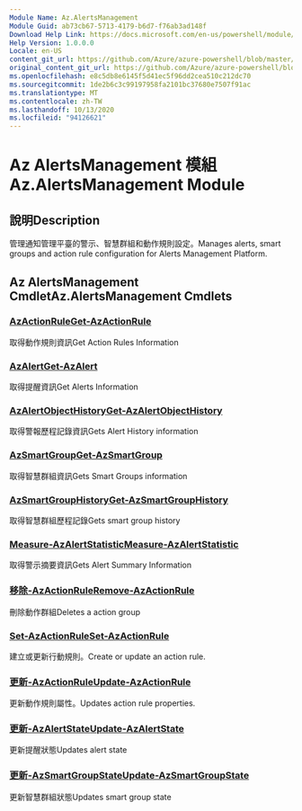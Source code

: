 ```yaml
---
Module Name: Az.AlertsManagement
Module Guid: ab73cb67-5713-4179-b6d7-f76ab3ad148f
Download Help Link: https://docs.microsoft.com/en-us/powershell/module/az.alertsmanagement
Help Version: 1.0.0.0
Locale: en-US
content_git_url: https://github.com/Azure/azure-powershell/blob/master/src/AlertsManagement/AlertsManagement/help/Az.AlertsManagement.md
original_content_git_url: https://github.com/Azure/azure-powershell/blob/master/src/AlertsManagement/AlertsManagement/help/Az.AlertsManagement.md
ms.openlocfilehash: e8c5db8e6145f5d41ec5f96dd2cea510c212dc70
ms.sourcegitcommit: 1de2b6c3c99197958fa2101bc37680e7507f91ac
ms.translationtype: MT
ms.contentlocale: zh-TW
ms.lasthandoff: 10/13/2020
ms.locfileid: "94126621"
---
```

# <span data-ttu-id="bf2fc-101">Az AlertsManagement 模組</span><span class="sxs-lookup"><span data-stu-id="bf2fc-101">Az.AlertsManagement Module</span></span>
## <span data-ttu-id="bf2fc-102">說明</span><span class="sxs-lookup"><span data-stu-id="bf2fc-102">Description</span></span>
<span data-ttu-id="bf2fc-103">管理通知管理平臺的警示、智慧群組和動作規則設定。</span><span class="sxs-lookup"><span data-stu-id="bf2fc-103">Manages alerts, smart groups and action rule configuration for Alerts Management Platform.</span></span>

## <span data-ttu-id="bf2fc-104">Az AlertsManagement Cmdlet</span><span class="sxs-lookup"><span data-stu-id="bf2fc-104">Az.AlertsManagement Cmdlets</span></span>
### [<span data-ttu-id="bf2fc-105">AzActionRule</span><span class="sxs-lookup"><span data-stu-id="bf2fc-105">Get-AzActionRule</span></span>](Get-AzActionRule.md)
<span data-ttu-id="bf2fc-106">取得動作規則資訊</span><span class="sxs-lookup"><span data-stu-id="bf2fc-106">Get Action Rules Information</span></span>

### [<span data-ttu-id="bf2fc-107">AzAlert</span><span class="sxs-lookup"><span data-stu-id="bf2fc-107">Get-AzAlert</span></span>](Get-AzAlert.md)
<span data-ttu-id="bf2fc-108">取得提醒資訊</span><span class="sxs-lookup"><span data-stu-id="bf2fc-108">Get Alerts Information</span></span>

### [<span data-ttu-id="bf2fc-109">AzAlertObjectHistory</span><span class="sxs-lookup"><span data-stu-id="bf2fc-109">Get-AzAlertObjectHistory</span></span>](Get-AzAlertObjectHistory.md)
<span data-ttu-id="bf2fc-110">取得警報歷程記錄資訊</span><span class="sxs-lookup"><span data-stu-id="bf2fc-110">Gets Alert History information</span></span>

### [<span data-ttu-id="bf2fc-111">AzSmartGroup</span><span class="sxs-lookup"><span data-stu-id="bf2fc-111">Get-AzSmartGroup</span></span>](Get-AzSmartGroup.md)
<span data-ttu-id="bf2fc-112">取得智慧群組資訊</span><span class="sxs-lookup"><span data-stu-id="bf2fc-112">Gets Smart Groups information</span></span>

### [<span data-ttu-id="bf2fc-113">AzSmartGroupHistory</span><span class="sxs-lookup"><span data-stu-id="bf2fc-113">Get-AzSmartGroupHistory</span></span>](Get-AzSmartGroupHistory.md)
<span data-ttu-id="bf2fc-114">取得智慧群組歷程記錄</span><span class="sxs-lookup"><span data-stu-id="bf2fc-114">Gets smart group history</span></span>

### [<span data-ttu-id="bf2fc-115">Measure-AzAlertStatistic</span><span class="sxs-lookup"><span data-stu-id="bf2fc-115">Measure-AzAlertStatistic</span></span>](Measure-AzAlertStatistic.md)
<span data-ttu-id="bf2fc-116">取得警示摘要資訊</span><span class="sxs-lookup"><span data-stu-id="bf2fc-116">Gets Alert Summary Information</span></span>

### [<span data-ttu-id="bf2fc-117">移除-AzActionRule</span><span class="sxs-lookup"><span data-stu-id="bf2fc-117">Remove-AzActionRule</span></span>](Remove-AzActionRule.md)
<span data-ttu-id="bf2fc-118">刪除動作群組</span><span class="sxs-lookup"><span data-stu-id="bf2fc-118">Deletes a action group</span></span>

### [<span data-ttu-id="bf2fc-119">Set-AzActionRule</span><span class="sxs-lookup"><span data-stu-id="bf2fc-119">Set-AzActionRule</span></span>](Set-AzActionRule.md)
<span data-ttu-id="bf2fc-120">建立或更新行動規則。</span><span class="sxs-lookup"><span data-stu-id="bf2fc-120">Create or update an action rule.</span></span>

### [<span data-ttu-id="bf2fc-121">更新-AzActionRule</span><span class="sxs-lookup"><span data-stu-id="bf2fc-121">Update-AzActionRule</span></span>](Update-AzActionRule.md)
<span data-ttu-id="bf2fc-122">更新動作規則屬性。</span><span class="sxs-lookup"><span data-stu-id="bf2fc-122">Updates action rule properties.</span></span>

### [<span data-ttu-id="bf2fc-123">更新-AzAlertState</span><span class="sxs-lookup"><span data-stu-id="bf2fc-123">Update-AzAlertState</span></span>](Update-AzAlertState.md)
<span data-ttu-id="bf2fc-124">更新提醒狀態</span><span class="sxs-lookup"><span data-stu-id="bf2fc-124">Updates alert state</span></span>

### [<span data-ttu-id="bf2fc-125">更新-AzSmartGroupState</span><span class="sxs-lookup"><span data-stu-id="bf2fc-125">Update-AzSmartGroupState</span></span>](Update-AzSmartGroupState.md)
<span data-ttu-id="bf2fc-126">更新智慧群組狀態</span><span class="sxs-lookup"><span data-stu-id="bf2fc-126">Updates smart group state</span></span>

